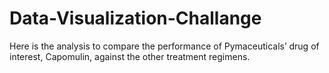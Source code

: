 # Data-Visualization-Challange
Here is the analysis to compare the performance of Pymaceuticals’ drug of interest, Capomulin, against the other treatment regimens.
